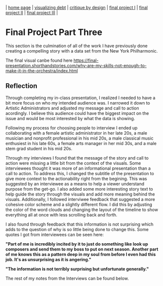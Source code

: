 | [home page](https://cmustudent.github.io/tswd-portfolio-templates/) | [visualizing debt](visualizing-government-debt) | [critique by design](critique-by-design) | [final project I](final-project-part-one) | [final project II](final-project-part-two) | [final project III](final-project-part-three) |

# Final Project Part Three
This section is the culmination of all of the work I have previously done creating a compelling story with a data set from the New York Philharmonic. 

The final visual canbe found here https://final-presentation.shorthandstories.com/why-are-my-skills-not-enough-to-make-it-in-the-orchestra/index.html

## Reflection 
Through completing my in-class presentation, I realized I needed to have a bit more focus on who my intended audience was. I narrowed it down to Artistic Administrators and adjusted my message and call to action acordingly. I believe this audience could have the biggest impact on the issue and would be most interested by what the data is showing. 

Following my process for choosing people to interview I ended up collaborating with a female artistic administrator in her late 20s, a  male musician and nonprofit professional in his mid 20s, a male classical music enthusiest in his late 60s, a female arts manager in her mid 30s, and a male stem grad student in his mid 20s. 

Through my interviews I found that the message of the story and call to action were missing a little bit from the context of the visuals. Some interviewees thought it was more of an informational presentation than a call to action. To address this, I changed the subtitle of the presentation to give more context to the actionability right from the begining. This was suggested by an interviewee as a means to help a viewer understand purpose from the get-go. I also added some more interesting story text to help guide the story through the visuals and add more meaning behind the visuals. Additionally, I followed interviwee feedback that suggested a more cohesive color scheme and a slightly different flow. I did this by adjusting the color of the word clouds and changing the layout of the timeline to show everything all at once with less scrolling back and forth. 

I also found through feedback that this information is not surprising which adds to the question of why is so little being done to change this. Some quotes I got from interviewees can be seen here:

**"Part of me is incredibly incited by it to just do something like look up composers and send them to my boss to put on next season. Another part of me knows this as a pattern deep in my soul from before I even had this job. It's as unsurprising as it is angering."**

**"The information is not terribly surprising but unfortunate generally."**

The rest of my notes from the Interviews can be found below. 


